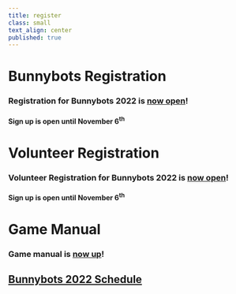 ```yaml
---
title: register
class: small
text_align: center
published: true
---
```


# Bunnybots Registration
### Registration for Bunnybots 2022 is [now open](https://tinyurl.com/bunnybots2022)! 
#### Sign up is open until November 6<sup>th</sup>

# Volunteer Registration
### Volunteer Registration for Bunnybots 2022 is [now open](https://tinyurl.com/bunnybotsvolunteer22)!
#### Sign up is open until November 6<sup>th</sup>

# Game Manual
### Game manual is [now up](https://tinyurl.com/bunnybots2022gamemanual)!

## [Bunnybots 2022 Schedule](https://docs.google.com/document/d/1YI8nCFlCuEckbXpCSj9KAw5BrsaV9gXBQuZjZMO26PM/edit?usp=sharing)

